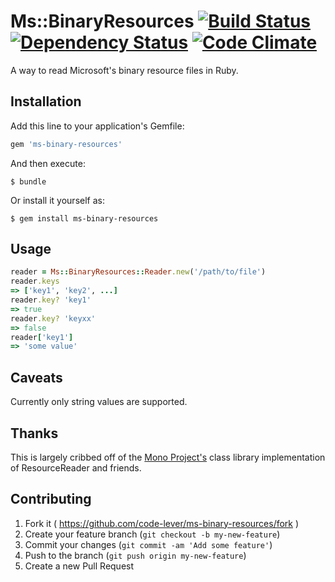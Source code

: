 # Ms::BinaryResources [![Build Status](https://travis-ci.org/code-lever/ms-binary-resources.png)](https://travis-ci.org/code-lever/ms-binary-resources) [![Dependency Status](https://gemnasium.com/code-lever/ms-binary-resources.png)](https://gemnasium.com/code-lever/ms-binary-resources) [![Code Climate](https://codeclimate.com/github/code-lever/ms-binary-resources.png)](https://codeclimate.com/github/code-lever/ms-binary-resources)

A way to read Microsoft's binary resource files in Ruby.

## Installation

Add this line to your application's Gemfile:

```ruby
gem 'ms-binary-resources'
```

And then execute:

```
$ bundle
```

Or install it yourself as:

```
$ gem install ms-binary-resources
```

## Usage

```ruby
reader = Ms::BinaryResources::Reader.new('/path/to/file')
reader.keys
=> ['key1', 'key2', ...]
reader.key? 'key1'
=> true
reader.key? 'keyxx'
=> false
reader['key1']
=> 'some value'
```

## Caveats

Currently only string values are supported.

## Thanks

This is largely cribbed off of the [Mono Project's](https://github.com/mono/mono) class library implementation of ResourceReader and friends.

## Contributing

1. Fork it ( https://github.com/code-lever/ms-binary-resources/fork )
2. Create your feature branch (`git checkout -b my-new-feature`)
3. Commit your changes (`git commit -am 'Add some feature'`)
4. Push to the branch (`git push origin my-new-feature`)
5. Create a new Pull Request
